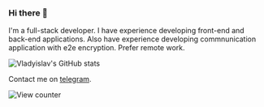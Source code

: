 ### Hi there 👋
I'm a full-stack developer. I have experience developing front-end and back-end applications. Also have experience developing commnunication application with e2e encryption. Prefer remote work.

![Vladyislav's GitHub stats](https://github-readme-stats.vercel.app/api?username=kusyka911&show_icons=true&theme=github_dark&count_private=true&include_all_commits=true#1)


Contact me on [telegram](https://t.me/kusyka911).

![View counter](https://api.ghprofile.me/view?username=kusyka911#1)
<!-- TODO: add other contact info -->


<!--
**kusyka911/kusyka911** is a ✨ _special_ ✨ repository because its `README.md` (this file) appears on your GitHub profile.

Here are some ideas to get you started:

- 🔭 I’m currently working on ...
- 🌱 I’m currently learning ...
- 👯 I’m looking to collaborate on ...
- 🤔 I’m looking for help with ...
- 💬 Ask me about ...
- 📫 How to reach me: ...
- 😄 Pronouns: ...
- ⚡ Fun fact: ...
-->

